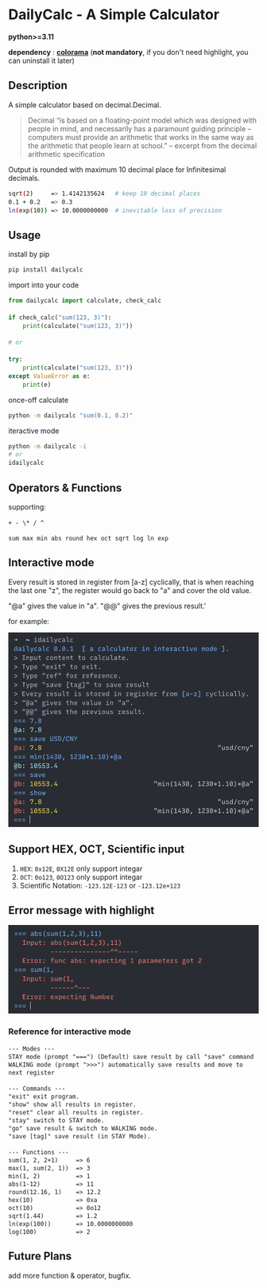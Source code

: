 # DailyCalc - A Simple Calculator

**python\>=3.11**

**dependency** : **[colorama](https://pypi.org/project/colorama/)**
(**not mandatory**, if you don't need highlight, you can uninstall it later)

## Description

A simple calculator based on decimal.Decimal.

> Decimal “is based on a floating-point model which was designed with people in mind, and necessarily has a paramount guiding principle – computers must provide an arithmetic that works in the same way as the arithmetic that people learn at school.” – excerpt from the decimal arithmetic specification

Output is rounded with maximum 10 decimal place for Infinitesimal decimals.

```bash
sqrt(2)     => 1.4142135624   # keep 10 decimal places
0.1 + 0.2   => 0.3
ln(exp(10)) => 10.0000000000  # inevitable loss of precision
```

## Usage

install by pip

```bash
pip install dailycalc
```

import into your code

```python
from dailycalc import calculate, check_calc

if check_calc("sum(123, 3)"):
    print(calculate("sum(123, 3)"))

# or

try:
    print(calculate("sum(123, 3)"))
except ValueError as e:
    print(e)
```

once-off calculate

```bash
python -m dailycalc "sum(0.1, 0.2)"
```

iteractive mode

```bash
python -m dailycalc -i
# or
idailycalc
```

## Operators & Functions

supporting:

`+ - \* / ^`

`sum max min abs round hex oct sqrt log ln exp`

## Interactive mode

Every result is stored in register from \[a-z\] cyclically, that is when reaching the last one "z", the register would go back to "a" and cover the old value.

"@a" gives the value in "a". "@@" gives the previous result.'

for example:

![image](/ext/exp.png)

## Support HEX, OCT, Scientific input

1. `HEX`: `0x12E`, `0X12E` only support integar
2. `OCT`: `0o123`, `0O123` only support integar
3. Scientific Notation: `-123.12E-123` or `-123.12e+123`

## Error message with highlight

![image](./ext/error_message.png)

### Reference for interactive mode

```
--- Modes ---
STAY mode (prompt "===") (Default) save result by call "save" command
WALKING mode (prompt ">>>") automatically save results and move to next register

--- Commands ---
"exit" exit program.
"show" show all results in register.
"reset" clear all results in register.
"stay" switch to STAY mode.
"go" save result & switch to WALKING mode.
"save [tag]" save result (in STAY Mode).

--- Functions ---
sum(1, 2, 2+1)     => 6
max(1, sum(2, 1))  => 3
min(1, 2)          => 1
abs(1-12)          => 11
round(12.16, 1)    => 12.2
hex(10)            => 0xa
oct(10)            => 0o12
sqrt(1.44)         => 1.2
ln(exp(100))       => 10.0000000000
log(100)           => 2
```

## Future Plans

add more function & operator, bugfix.
